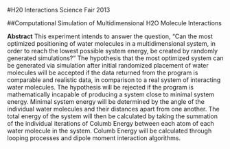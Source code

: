 #H20 Interactions Science Fair 2013

##Computational Simulation of Multidimensional H2O Molecule Interactions


**Abstract**
This experiment intends to answer the question, “Can the most optimized positioning of water molecules in a multidimensional system, in order to reach the lowest possible system energy, be created by randomly generated simulations?” The hypothesis that the most optimized system can be generated via simulation after initial randomized placement of water molecules will be accepted if the data returned from the program is comparable and realistic data, in comparison to a real system of interacting water molecules. The hypothesis will be rejected if the program is mathematically incapable of producing a system close to minimal system energy. Minimal system energy will be determined by the angle of the individual water molecules and their distances apart from one another. The total energy of the system will then be calculated by taking the summation of the individual iterations of Columb Energy between each atom of each water molecule in the system. Columb Energy will be calculated through looping processes and dipole moment interaction algorithms. 
